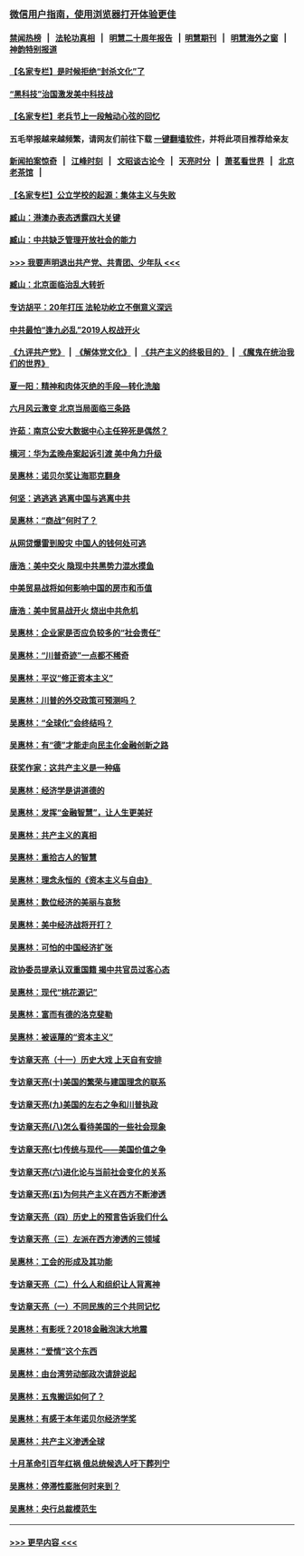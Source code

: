 ### [微信用户指南，使用浏览器打开体验更佳](https://github.com/gfw-breaker/banned-news1/blob/master/indexes/wechat-guide.md?t=0)
#### [禁闻热榜](热点新闻.md?t=0)  &nbsp;&nbsp;|&nbsp;&nbsp; [法轮功真相](https://github.com/gfw-breaker/truth/blob/master/README.md?t=0) &nbsp;&nbsp;|&nbsp;&nbsp; [明慧二十周年报告](https://github.com/gfw-breaker/mh-reports/blob/master/README.md?t=0) &nbsp;&nbsp;|&nbsp;&nbsp;[明慧期刊](https://github.com/gfw-breaker/mh-qikan) &nbsp;&nbsp;|&nbsp;&nbsp; [明慧海外之窗](https://github.com/gfw-breaker/mh-news/blob/master/README.md?t=0) &nbsp;&nbsp;|&nbsp;&nbsp; [神韵特别报道](https://github.com/gfw-breaker/mh-news/blob/master/shenyun.md?t=0)
#### [【名家专栏】是时候拒绝“封杀文化”了](../pages/nsc423/n11814093.md?t=02172156) 
#### [“黑科技”治国激发美中科技战](../pages/nsc423/n11638056.md?t=02172156) 
#### [【名家专栏】老兵节上一段触动心弦的回忆](../pages/nsc423/n11646016.md?t=02172156) 
#### 五毛举报越来越频繁，请网友们前往下载 [一键翻墙软件](https://github.com/gfw-breaker/ssr-accounts)，并将此项目推荐给亲友
#### [新闻拍案惊奇](https://github.com/gfw-breaker/banned-news1/blob/master/pages/link4.md) &nbsp;&nbsp;|&nbsp;&nbsp; [江峰时刻](https://github.com/gfw-breaker/banned-news1/blob/master/pages/link4.md) &nbsp;&nbsp;|&nbsp;&nbsp; [文昭谈古论今](https://github.com/gfw-breaker/banned-news1/blob/master/pages/link4.md) &nbsp;&nbsp;|&nbsp;&nbsp; [天亮时分](https://github.com/gfw-breaker/banned-news1/blob/master/pages/link4.md) &nbsp;&nbsp;|&nbsp;&nbsp; [萧茗看世界](https://github.com/gfw-breaker/banned-news1/blob/master/pages/link4.md) &nbsp;&nbsp;|&nbsp;&nbsp; [北京老茶馆](https://github.com/gfw-breaker/banned-news1/blob/master/pages/link4.md) &nbsp;&nbsp;|&nbsp;&nbsp; 
#### [【名家专栏】公立学校的起源：集体主义与失败](../pages/nsc423/n11601833.md?t=02172156) 
#### [臧山：港澳办表态透露四大关键](../pages/nsc423/n11421628.md?t=02172156) 
#### [臧山：中共缺乏管理开放社会的能力](../pages/nsc423/n11407457.md?t=02172156) 
#### [>>> 我要声明退出共产党、共青团、少年队 <<<](https://github.com/begood0513/goodnews/blob/master/quit/letter.md) 
#### [臧山：北京面临治乱大转折](../pages/nsc423/n11406895.md?t=02172156) 
#### [专访胡平：20年打压 法轮功屹立不倒意义深远](../pages/nsc423/n11398800.md?t=02172156) 
#### [中共最怕“逢九必乱”2019人权战开火](../pages/nsc423/n11385248.md?t=02172156) 
#### [《九评共产党》](https://github.com/begood0513/9ping.md/blob/master/README.md) &nbsp;|&nbsp; [《解体党文化》](../../../../jtdwh.md/blob/master/README.md)  &nbsp;|&nbsp; [《共产主义的终极目的》](../../../../gczydzjmd.md/blob/master/README.md) &nbsp;|&nbsp; [《魔鬼在统治我们的世界》](../../../../mgztzwmdsj.md/blob/master/README.md) 
#### [夏一阳：精神和肉体灭绝的手段—转化洗脑](../pages/nsc423/n11368250.md?t=02172156) 
#### [六月风云激变 北京当局面临三条路](../pages/nsc423/n11313668.md?t=02172156) 
#### [许茹：南京公安大数据中心主任猝死是偶然？](../pages/nsc423/n11064744.md?t=02172156) 
#### [横河：华为孟晚舟案起诉引渡 美中角力升级](../pages/nsc423/n11027230.md?t=02172156) 
#### [吴惠林：诺贝尔奖让海耶克翻身](../pages/nsc423/n10890049.md?t=02172156) 
#### [何坚：逃逃逃 逃离中国与逃离中共](../pages/nsc423/n10592891.md?t=02172156) 
#### [吴惠林：“商战”何时了？](../pages/nsc423/n10573558.md?t=02172156) 
#### [从网贷爆雷到股灾 中国人的钱何处可逃](../pages/nsc423/n10572800.md?t=02172156) 
#### [唐浩：美中交火 隐现中共黑势力混水摸鱼](../pages/nsc423/n10544040.md?t=02172156) 
#### [中美贸易战将如何影响中国的房市和币值](../pages/nsc423/n10543697.md?t=02172156) 
#### [唐浩：美中贸易战开火 烧出中共危机](../pages/nsc423/n10540126.md?t=02172156) 
#### [吴惠林：企业家是否应负较多的“社会责任”](../pages/nsc423/n10535022.md?t=02172156) 
#### [吴惠林：“川普奇迹”一点都不稀奇](../pages/nsc423/n10512808.md?t=02172156) 
#### [吴惠林：平议“修正资本主义”](../pages/nsc423/n10495724.md?t=02172156) 
#### [吴惠林：川普的外交政策可预测吗？](../pages/nsc423/n10462387.md?t=02172156) 
#### [吴惠林：“全球化”会终结吗？](../pages/nsc423/n10452838.md?t=02172156) 
#### [吴惠林：有“德”才能走向民主化金融创新之路](../pages/nsc423/n10432292.md?t=02172156) 
#### [获奖作家：这共产主义是一种癌](../pages/nsc423/n10431541.md?t=02172156) 
#### [吴惠林：经济学是讲道德的](../pages/nsc423/n10398014.md?t=02172156) 
#### [吴惠林：发挥“金融智慧”，让人生更美好](../pages/nsc423/n10375019.md?t=02172156) 
#### [吴惠林：共产主义的真相](../pages/nsc423/n10351394.md?t=02172156) 
#### [吴惠林：重拾古人的智慧](../pages/nsc423/n10337691.md?t=02172156) 
#### [吴惠林：理念永恒的《资本主义与自由》](../pages/nsc423/n10316274.md?t=02172156) 
#### [吴惠林：数位经济的美丽与哀愁](../pages/nsc423/n10292946.md?t=02172156) 
#### [吴惠林：美中经济战将开打？](../pages/nsc423/n10258825.md?t=02172156) 
#### [吴惠林：可怕的中国经济扩张](../pages/nsc423/n10219147.md?t=02172156) 
#### [政协委员提承认双重国籍 揭中共官员过客心态](../pages/nsc423/n10208809.md?t=02172156) 
#### [吴惠林：现代“桃花源记”](../pages/nsc423/n10185234.md?t=02172156) 
#### [吴惠林：富而有德的洛克斐勒](../pages/nsc423/n10142264.md?t=02172156) 
#### [吴惠林：被诬蔑的“资本主义”](../pages/nsc423/n10124816.md?t=02172156) 
#### [专访章天亮（十一）历史大戏 上天自有安排](../pages/nsc423/n10094905.md?t=02172156) 
#### [专访章天亮(十)美国的繁荣与建国理念的联系](../pages/nsc423/n10094899.md?t=02172156) 
#### [专访章天亮(九)美国的左右之争和川普执政](../pages/nsc423/n10094889.md?t=02172156) 
#### [专访章天亮(八)怎么看待美国的一些社会现象](../pages/nsc423/n10094857.md?t=02172156) 
#### [专访章天亮(七)传统与现代——美国价值之争](../pages/nsc423/n10093140.md?t=02172156) 
#### [专访章天亮(六)进化论与当前社会变化的关系](../pages/nsc423/n10092036.md?t=02172156) 
#### [专访章天亮(五)为何共产主义在西方不断渗透](../pages/nsc423/n10083620.md?t=02172156) 
#### [专访章天亮（四）历史上的预言告诉我们什么](../pages/nsc423/n10083606.md?t=02172156) 
#### [专访章天亮（三）左派在西方渗透的三领域](../pages/nsc423/n10081115.md?t=02172156) 
#### [吴惠林：工会的形成及其功能](../pages/nsc423/n10080633.md?t=02172156) 
#### [专访章天亮（二）什么人和组织让人背离神](../pages/nsc423/n10076637.md?t=02172156) 
#### [专访章天亮（一）不同民族的三个共同记忆](../pages/nsc423/n10074188.md?t=02172156) 
#### [吴惠林：有影呒？2018金融泡沫大地震](../pages/nsc423/n10040534.md?t=02172156) 
#### [吴惠林：“爱情”这个东西](../pages/nsc423/n10019423.md?t=02172156) 
#### [吴惠林：由台湾劳动部政次请辞说起](../pages/nsc423/n9979679.md?t=02172156) 
#### [吴惠林：五鬼搬运如何了？](../pages/nsc423/n9925338.md?t=02172156) 
#### [吴惠林：有感于本年诺贝尔经济学奖](../pages/nsc423/n9871883.md?t=02172156) 
#### [吴惠林：共产主义渗透全球](../pages/nsc423/n9812748.md?t=02172156) 
#### [十月革命引百年红祸 俄总统候选人吁下葬列宁](../pages/nsc423/n9810182.md?t=02172156) 
#### [吴惠林：停滞性膨胀何时来到？](../pages/nsc423/n9764136.md?t=02172156) 
#### [吴惠林：央行总裁模范生](../pages/nsc423/n9728134.md?t=02172156) 

----
#### [ >>> 更早内容 <<< ](../indexes/nsc423-earlier.md)
